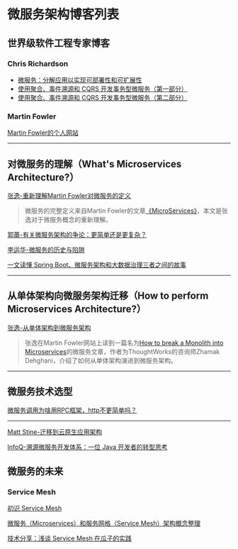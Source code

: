 # 微服务架构博客列表
## 世界级软件工程专家博客
### Chris Richardson
* [微服务：分解应用以实现可部署性和可扩展性](https://www.infoq.cn/article/microservices-intro?utm_source=related_read&utm_medium=article)
* [使用聚合、事件溯源和 CQRS 开发事务型微服务（第一部分）](https://www.infoq.cn/article/microservices-aggregates-events-cqrs-part-1-richardson)
* [使用聚合、事件溯源和 CQRS 开发事务型微服务（第二部分）](https://www.infoq.cn/article/microservices-aggregates-events-cqrs-part-2-richardson)

### Martin Fowler
[Martin Fowler的个人网站](https://martinfowler.com/)

---
## 对微服务的理解（What's Microservices Architecture?）
[张逸-重新理解Martin Fowler对微服务的定义](http://zhangyi.xyz/understanding-micro-service-definition/)
> 微服务的完整定义来自Martin Fowler的文章[《MicroServices》](https://www.martinfowler.com/articles/microservices.html)，本文是张逸对于微服务概念的重新理解。

[郭蕾-有关微服务架构的争论：更简单还是更复杂？](https://www.infoq.cn/article/2014/05/micro-server-architecture-debate/)

[李运华-微服务的历史与陷阱](https://mp.weixin.qq.com/s/ASAyc7rhyJXBSx_d7geinA)

[一文读懂 Spring Boot、微服务架构和大数据治理三者之间的故事](https://www.cnblogs.com/ityouknow/p/9034377.html)


---
## 从单体架构向微服务架构迁移（How to perform Microservices Architecture?）
[张逸-从单体架构到微服务架构](http://zhangyi.xyz/how-to-break-monolith-into-microservices/)
> 张逸在Martin Fowler网站上读到一篇名为[How to break a Monolith into Microservices](https://martinfowler.com/articles/break-monolith-into-microservices.html)的微服务文章，作者为ThoughtWorks的咨询师Zhamak Dehghani，介绍了如何从单体架构演进到微服务架构。



---

## 微服务技术选型
[微服务调用为啥用RPC框架，http不更简单吗？](https://zhuanlan.zhihu.com/p/61364466)

---
[Matt Stine-迁移到云原生应用架构](https://jimmysong.io/migrating-to-cloud-native-application-architectures/)

[InfoQ-溯源微服务开发体系：一位 Java 开发者的转型思考](https://www.infoq.cn/article/DbHmVFwMsT4EGTQo-GRw)

## 微服务的未来
### Service Mesh
[初识 Service Mesh](https://www.jianshu.com/p/e23e3e74538e)

[微服务（Microservices）和服务网格（Service Mesh）架构概念整理](https://www.cnblogs.com/xishuai/p/microservices-and-service-mesh.html)

[技术分享：浅谈 Service Mesh 在瓜子的实践](https://www.infoq.cn/article/oeQ0Wm4e4OP*1LMN6IEo)
